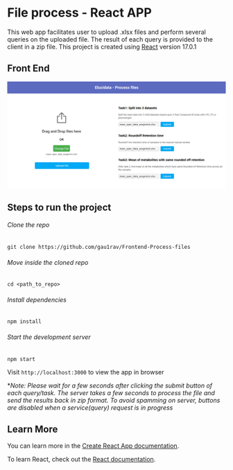 # File process - React APP

This web app facilitates user to upload .xlsx files and perform several queries on the uploaded file. The result of each query is provided to the client in a zip file. This project is created using [React](https://reactjs.org/) version 17.0.1

## Front End

![Frontend](images/client.png)

## Steps to run the project

###### Clone the repo
`git clone https://github.com/gau1rav/Frontend-Process-files`

###### Move inside the cloned repo
`cd <path_to_repo>`

###### Install dependencies
`npm install`

###### Start the development server
`npm start`

Visit `http://localhost:3000` to view the app in browser


**Note: Please wait for a few seconds after clicking the submit button of each query/task. The server takes a few seconds to process the file and send the results back in zip format. To avoid spamming on server, buttons are disabled when a service(query) request is in progress*


## Learn More

You can learn more in the [Create React App documentation](https://facebook.github.io/create-react-app/docs/getting-started).

To learn React, check out the [React documentation](https://reactjs.org/).
